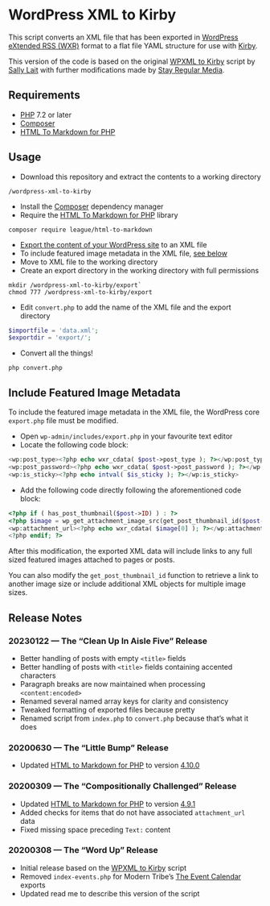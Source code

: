 # WordPress XML to Kirby

This script converts an XML file that has been exported in [WordPress eXtended RSS (WXR)](https://wordpress.org/support/article/tools-export-screen/) format to a flat file YAML structure for use with [Kirby](https://getkirby.com/).

This version of the code is based on the original [WPXML to Kirby](https://github.com/greywillfade/wpxml-to-kirby) script by [Sally Lait](https://sallylait.com/) with further modifications made by [Stay Regular Media](https://github.com/stayregular/wpxml-to-kirby).


## Requirements

+ [PHP](https://www.php.net/) 7.2 or later
+ [Composer](https://getcomposer.org/)
+ [HTML To Markdown for PHP](https://github.com/thephpleague/html-to-markdown)


## Usage

+ Download this repository and extract the contents to a working directory

```
/wordpress-xml-to-kirby
```

+ Install the [Composer](https://getcomposer.org/) dependency manager
+ Require the [HTML To Markdown for PHP](https://github.com/thephpleague/html-to-markdown) library

```
composer require league/html-to-markdown
```

+ [Export the content of your WordPress site](https://wordpress.org/documentation/article/tools-export-screen/) to an XML file
+ To include featured image metadata in the XML file, [see below](#include-featured-image-metadata)
+ Move to XML file to the working directory
+ Create an export directory in the working directory with full permissions

```
mkdir /wordpress-xml-to-kirby/export`
chmod 777 /wordpress-xml-to-kirby/export
```

+ Edit `convert.php` to add the name of the XML file and the export directory

```php
$importfile = 'data.xml';
$exportdir = 'export/';
```

+ Convert all the things!

```
php convert.php
```


## Include Featured Image Metadata

To include the featured image metadata in the XML file, the WordPress core `export.php` file must be modified.

+ Open `wp-admin/includes/export.php` in your favourite text editor
+ Locate the following code block:

```php
<wp:post_type><?php echo wxr_cdata( $post->post_type ); ?></wp:post_type>
<wp:post_password><?php echo wxr_cdata( $post->post_password ); ?></wp:post_password>
<wp:is_sticky><?php echo intval( $is_sticky ); ?></wp:is_sticky>
```
+ Add the following code directly following the aforementioned code block:

```php
<?php if ( has_post_thumbnail($post->ID) ) : ?>
<?php $image = wp_get_attachment_image_src(get_post_thumbnail_id($post->ID), 'full') ?>
<wp:attachment_url><?php echo wxr_cdata( $image[0] ); ?></wp:attachment_url>
<?php endif; ?>
```

After this modification, the exported XML data will include links to any full sized featured images attached to pages or posts.

You can also modify the `get_post_thumbnail_id` function to retrieve a link to another image size or include additional XML objects for multiple image sizes.


## Release Notes

### 20230122 — The “Clean Up In Aisle Five” Release

+ Better handling of posts with empty `<title>` fields
+ Better handling of posts with `<title>` fields containing accented characters
+ Paragraph breaks are now maintained when processing `<content:encoded>`
+ Renamed several named array keys for clarity and consistency
+ Tweaked formatting of exported files because pretty
+ Renamed script from `index.php` to `convert.php` because that’s what it does

### 20200630 — The “Little Bump” Release

+ Updated [HTML to Markdown for PHP](https://github.com/thephpleague/html-to-markdown) to version [4.10.0](https://github.com/thephpleague/html-to-markdown/releases/tag/4.10.0)

### 20200309 — The “Compositionally Challenged” Release

+ Updated [HTML to Markdown for PHP](https://github.com/thephpleague/html-to-markdown) to version [4.9.1](https://github.com/thephpleague/html-to-markdown/releases/tag/4.9.1)
+ Added checks for items that do not have associated `attachment_url` data
+ Fixed missing space preceding `Text:` content

### 20200308 — The “Word Up” Release

+ Initial release based on the [WPXML to Kirby](https://github.com/stayregular/wpxml-to-kirby) script
+ Removed `index-events.php` for Modern Tribe’s [The Event Calendar](https://theeventscalendar.com/product/wordpress-events-calendar/) exports
+ Updated read me to describe this version of the script
